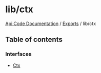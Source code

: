 # lib/ctx
 
[Api Code Documentation](../README.md) / [Exports](../modules.md) / lib/ctx

## Table of contents

### Interfaces

- [Ctx](../interfaces/lib_ctx.Ctx.md)
